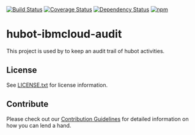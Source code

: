 [![Build Status](https://travis-ci.org/ibm-cloud-solutions/hubot-ibmcloud-audit.svg?branch=master)](https://travis-ci.org/ibm-cloud-solutions/hubot-ibmcloud-audit)
[![Coverage Status](https://coveralls.io/repos/github/ibm-cloud-solutions/hubot-ibmcloud-audit/badge.svg?branch=master)](https://coveralls.io/github/ibm-cloud-solutions/hubot-ibmcloud-audit?branch=master)
[![Dependency Status](https://dependencyci.com/github/ibm-cloud-solutions/hubot-ibmcloud-audit/badge)](https://dependencyci.com/github/ibm-cloud-solutions/hubot-ibmcloud-audit)
[![npm](https://img.shields.io/npm/v/hubot-ibmcloud-audit.svg?maxAge=2592000)](https://www.npmjs.com/package/hubot-ibmcloud-audit)

# hubot-ibmcloud-audit

This project is used by to keep an audit trail of hubot activities.

## License

See [LICENSE.txt](https://github.com/ibm-cloud-solutions/hubot-ibmcloud-audit/blob/master/LICENSE.txt) for license information.

## Contribute

Please check out our [Contribution Guidelines](https://github.com/ibm-cloud-solutions/hubot-ibmcloud-audit/blob/master/CONTRIBUTING.md) for detailed information on how you can lend a hand.
